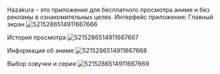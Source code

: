 Hazakura - это приложение для бесплатного просмотра аниме и без рекламы в ознакомительных целях. 
Интерфейс приложения:
Главный экран
![5215286514911667666](https://github.com/user-attachments/assets/fd2de68a-4603-4a21-9ff9-1faac0f363e8)

История просмотра
![5215286514911667667](https://github.com/user-attachments/assets/009adde0-f8cb-481e-bb60-a690ef929b69)

Информация об аниме
![5215286514911667668](https://github.com/user-attachments/assets/37d80ccd-a4f3-4f5e-8a12-83ecf3410169)

Выбор озвучки и серии
![5215286514911667669](https://github.com/user-attachments/assets/ec80e20e-ed15-4d5a-84ae-7c36e4c4ea0d)
